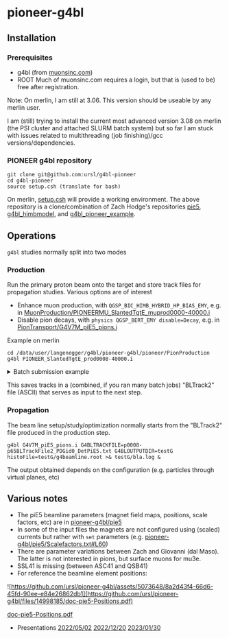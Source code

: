 # pioneer-g4bl

## Installation
### Prerequisites
- g4bl (from [muonsinc.com](https://muonsinc.com/Website1/tiki-index.php?page=G4beamline)) 
- ROOT
Much of muonsinc.com requires a login, but that is (used to be) free after registration.

Note: On merlin, I am still at 3.06. This version should be useable by any merlin user.

I am (still) trying to install the current most advanced version 3.08 on merlin (the PSI cluster and attached SLURM batch system) but so far I am stuck with issues related to multithreading (job finishing)/gcc versions/dependencies.

### PIONEER g4bl repository
```
git clone git@github.com:ursl/g4bl-pioneer
cd g4bl-pioneer
source setup.csh (translate for bash)
```
On merlin, [setup.csh](https://github.com/ursl/pioneer-g4bl/blob/master/setup.csh) will provide a working environment. The above repository is a clone/combination of Zach Hodge's repositories [pie5](https://gitlab.com/zhodge/pie5), [g4bl_himbmodel](https://gitlab.com/zhodge/g4bl_himbmodel), and  [g4bl_pioneer_example](https://gitlab.com/zhodge/g4bl_pioneer_example).


## Operations
`g4bl` studies normally split into two modes

### Production
Run the primary proton beam onto the target and store track files for propagation studies. Various options are of interest
- Enhance muon production, with `QGSP_BIC_HIMB_HYBRID_HP_BIAS_EMY`, e.g. in [MuonProduction/PIONEERMU_SlantedTgtE_muprod0000-40000.i](https://github.com/ursl/pioneer-g4bl/blob/master/pioneer/MuonProduction/PIONEERMU_SlantedTgtE_muprod0000-40000.i)
- Disable pion decays, with `physics QGSP_BERT_EMY disable=Decay`, e.g. in [PionTransport/G4V7M_piE5_pions.i](https://github.com/ursl/pioneer-g4bl/blob/master/pioneer/PionTransport/G4V7M_piE5_pions.i)

Example on merlin
```
cd /data/user/langenegger/g4bl/pioneer-g4bl/pioneer/PionProduction
g4bl PIONEER_SlantedTgtE_prod0008-40000.i
```

<details>
<summary>Batch submission example</summary>
  
```
[edit PIONEER_SlantedTgtE_prod0008-40000.i and test it]
mkdir jobs/230124-p8 && cd jobs/230124-p8
replicate -f 40000 -l 41000 -p randomseed -t ../../PIONEER_SlantedTgtE_prod0008-40000.i
cd ~/data/g4bl/pioneer-g4bl/pioneer/PionProduction/jobs/230124-p8
run -c ~/mu3e/mu3eanca/slurm/slurm-g4bl-pioneer.csh -r 'STORAGE1 /psi/home/langenegger/data/slurm/pioneer-g4bl/p65-prod0008/%SITE T3_CH_PSI' PIONEER_SlantedTgtE_prod0008-40[8,9]*.i
rm /data/project/general/pioneer/g4bl/bl2/p0008-p65BLTrackFile2_PDGid0_DetPiE5.txt
cd ~/data/g4bl/pioneer-g4bl/macros/
./bin/convertRootToBLTrack2 -p 0 -d /psi/home/langenegger/data/slurm/pioneer-g4bl/p65-prod0008 -n p0008-p65 -o /data/project/general/pioneer/g4bl/bl2 -v DetPiE5
```

(The above relies heavily on my old-fashioned run setup and depends on [auxiliary tools](https://github.com/ursl/mu3eanca/tree/master/slurm))
</details>

This saves tracks in a (combined, if you ran many batch jobs) "BLTrack2" file (ASCII) that serves as input to the next step.

### Propagation
The beam line setup/study/optimization normally starts from the "BLTrack2" file produced in the production step. 

```
g4bl G4V7M_piE5_pions.i G4BLTRACKFILE=p0008-p65BLTrackFile2_PDGid0_DetPiE5.txt G4BLOUTPUTDIR=testG histoFile=testG/g4beamline.root >& testG/bla.log &
```
The output obtained depends on the configuration (e.g. particles through virtual planes, etc)


## Various notes
- The piE5 beamline parameters (magnet field maps, positions, scale factors, etc) are in [pioneer-g4bl/pie5](https://github.com/ursl/pioneer-g4bl/tree/master/pie5)
- In some of the input files the magnets are not configured using (scaled) currents but rather with `set` parameters (e.g. [pioneer-g4bl/pie5/Scalefactors.txt#L60](https://github.com/ursl/pioneer-g4bl/blob/master/pie5/Scalefactors.txt#L60))
- There are parameter variations between Zach and Giovanni (dal Maso). The latter is not interested in pions, but surface muons for mu3e.
- SSL41 is missing (between ASC41 and QSB41)
- For reference the beamline element positions:

![https://github.com/ursl/pioneer-g4bl/assets/5073648/8a2d43f4-66d6-45fd-90ee-e84e26862db1](https://github.com/ursl/pioneer-g4bl/files/14998185/doc-pie5-Positions.pdf)

[doc-pie5-Positions.pdf](https://github.com/ursl/pioneer-g4bl/files/14998185/doc-pie5-Positions.pdf)

- Presentations [2022/05/02](https://github.com/ursl/pioneer-g4bl/files/14998289/main.pdf)
   [2022/12/20](https://github.com/ursl/pioneer-g4bl/files/14998283/main.pdf)
  [2023/01/30](https://github.com/ursl/pioneer-g4bl/files/14998277/main.pdf)
